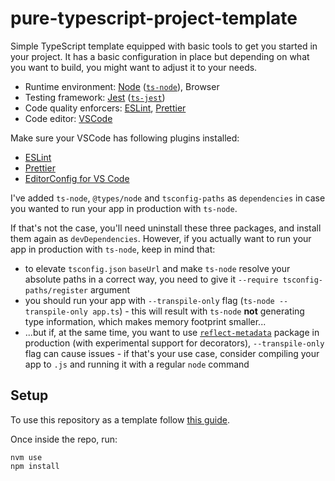 # pure-typescript-project-template

Simple TypeScript template equipped with basic tools to get you started in your project. It has a basic configuration in place but depending on what you want to build, you might want to adjust it to your needs.

- Runtime environment: [Node](https://nodejs.org/en/) ([`ts-node`](https://www.npmjs.com/package/ts-node)), Browser
- Testing framework: [Jest](https://jestjs.io/) ([`ts-jest`](https://www.npmjs.com/package/ts-jest))
- Code quality enforcers: [ESLint](https://eslint.org/), [Prettier](https://prettier.io/)
- Code editor: [VSCode](https://code.visualstudio.com/)

Make sure your VSCode has following plugins installed:
- [ESLint](https://marketplace.visualstudio.com/items?itemName=dbaeumer.vscode-eslint)
- [Prettier](https://marketplace.visualstudio.com/items?itemName=esbenp.prettier-vscode)
- [EditorConfig for VS Code](https://marketplace.visualstudio.com/items?itemName=EditorConfig.EditorConfig)

I've added `ts-node`, `@types/node` and `tsconfig-paths` as `dependencies` in case you wanted to run your app in production with `ts-node`.

If that's not the case, you'll need uninstall these three packages, and install them again as `devDependencies`. However, if you actually want to run your app in production with `ts-node`, keep in mind that:

- to elevate `tsconfig.json` `baseUrl` and make `ts-node` resolve your absolute paths in a correct way, you need to give it `--require tsconfig-paths/register` argument
- you should run your app with `--transpile-only` flag (`ts-node --transpile-only app.ts`) - this will result with `ts-node` **not** generating type information, which makes memory footprint smaller...
- ...but if, at the same time, you want to use [`reflect-metadata`](https://www.npmjs.com/package/reflect-metadata) package in production (with experimental support for decorators), `--transpile-only` flag can cause issues - if that's your use case, consider compiling your app to `.js` and running it with a regular `node` command

## Setup

To use this repository as a template follow [this guide](https://docs.github.com/en/github/creating-cloning-and-archiving-repositories/creating-a-repository-on-github/creating-a-repository-from-a-template).

Once inside the repo, run:

```shell
nvm use
npm install
```
